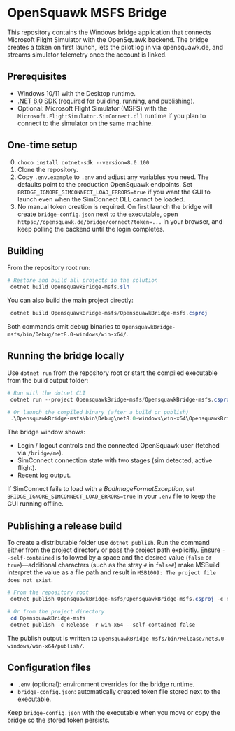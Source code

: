 # OpenSquawk MSFS Bridge

This repository contains the Windows bridge application that connects Microsoft Flight Simulator with the OpenSquawk backend. The bridge creates a token on first launch, lets the pilot log in via opensquawk.de, and streams simulator telemetry once the account is linked.

## Prerequisites

- Windows 10/11 with the Desktop runtime.
- [.NET 8.0 SDK](https://dotnet.microsoft.com/en-us/download/dotnet/8.0) (required for building, running, and publishing).
- Optional: Microsoft Flight Simulator (MSFS) with the `Microsoft.FlightSimulator.SimConnect.dll` runtime if you plan to connect to the simulator on the same machine.

## One-time setup




0. `choco install dotnet-sdk --version=8.0.100`
1. Clone the repository.
2. Copy `.env.example` to `.env` and adjust any variables you need. The defaults point to the production OpenSquawk endpoints. Set `BRIDGE_IGNORE_SIMCONNECT_LOAD_ERRORS=true` if you want the GUI to launch even when the SimConnect DLL cannot be loaded.
3. No manual token creation is required. On first launch the bridge will create `bridge-config.json` next to the executable, open `https://opensquawk.de/bridge/connect?token=...` in your browser, and keep polling the backend until the login completes.

## Building

From the repository root run:

```powershell
# Restore and build all projects in the solution
 dotnet build OpensquawkBridge-msfs.sln
```

You can also build the main project directly:

```powershell
 dotnet build OpensquawkBridge-msfs/OpensquawkBridge-msfs.csproj
```

Both commands emit debug binaries to `OpensquawkBridge-msfs/bin/Debug/net8.0-windows/win-x64/`.

## Running the bridge locally

Use `dotnet run` from the repository root or start the compiled executable from the build output folder:

```powershell
# Run with the dotnet CLI
 dotnet run --project OpensquawkBridge-msfs/OpensquawkBridge-msfs.csproj

# Or launch the compiled binary (after a build or publish)
 .\OpensquawkBridge-msfs\bin\Debug\net8.0-windows\win-x64\OpensquawkBridge-msfs.exe
```

The bridge window shows:

- Login / logout controls and the connected OpenSquawk user (fetched via `/bridge/me`).
- SimConnect connection state with two stages (sim detected, active flight).
- Recent log output.

If SimConnect fails to load with a *BadImageFormatException*, set `BRIDGE_IGNORE_SIMCONNECT_LOAD_ERRORS=true` in your `.env` file to keep the GUI running offline.

## Publishing a release build

To create a distributable folder use `dotnet publish`. Run the command either from the project directory or pass the project path explicitly. Ensure `--self-contained` is followed by a space and the desired value (`false` or `true`)—additional characters (such as the stray `#` in `false#`) make MSBuild interpret the value as a file path and result in `MSB1009: The project file does not exist`.

```powershell
# From the repository root
 dotnet publish OpensquawkBridge-msfs/OpensquawkBridge-msfs.csproj -c Release -r win-x64 --self-contained false

# Or from the project directory
 cd OpensquawkBridge-msfs
 dotnet publish -c Release -r win-x64 --self-contained false
```

The publish output is written to `OpensquawkBridge-msfs/bin/Release/net8.0-windows/win-x64/publish/`.

## Configuration files

- `.env` (optional): environment overrides for the bridge runtime.
- `bridge-config.json`: automatically created token file stored next to the executable.

Keep `bridge-config.json` with the executable when you move or copy the bridge so the stored token persists.
